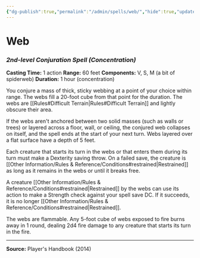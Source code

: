 ```yaml
---
{"dg-publish":true,"permalink":"/admin/spells/web/","hide":true,"updated":"2025-08-11T11:53:31.222+01:00"}
---
```


# Web
### *2nd-level Conjuration Spell* *(Concentration)*
**Casting Time:** 1 action
**Range:** 60 feet
**Components:** V, S, M (a bit of spiderweb)
**Duration:** 1 hour (concentration)

You conjure a mass of thick, sticky webbing at a point of your choice within range. The webs fill a 20-foot cube from that point for the duration. The webs are [[Rules#Difficult Terrain\|Rules#Difficult Terrain]] and lightly obscure their area.

If the webs aren't anchored between two solid masses (such as walls or trees) or layered across a floor, wall, or ceiling, the conjured web collapses on itself, and the spell ends at the start of your next turn. Webs layered over a flat surface have a depth of 5 feet.

Each creature that starts its turn in the webs or that enters them during its turn must make a Dexterity saving throw. On a failed save, the creature is [[Other Information/Rules & Reference/Conditions#restrained\|Restrained]] as long as it remains in the webs or until it breaks free.

A creature [[Other Information/Rules & Reference/Conditions#restrained\|Restrained]] by the webs can use its action to make a Strength check against your spell save DC. If it succeeds, it is no longer [[Other Information/Rules & Reference/Conditions#restrained\|Restrained]].

The webs are flammable. Any 5-foot cube of webs exposed to fire burns away in 1 round, dealing 2d4 fire damage to any creature that starts its turn in the fire.

---
**Source:** Player's Handbook (2014)